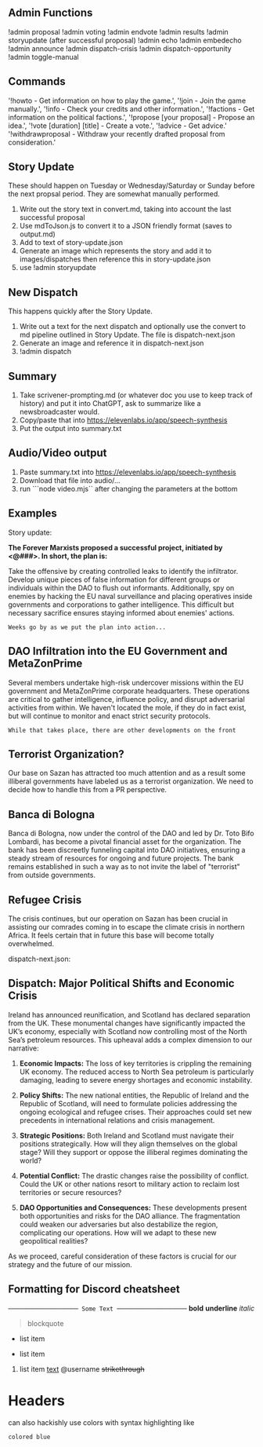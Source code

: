 ## Admin Functions
!admin proposal
!admin voting
!admin endvote
!admin results
!admin storyupdate (after successful proposal)
!admin echo 
!admin embedecho
!admin announce
!admin dispatch-crisis
!admin dispatch-opportunity
!admin toggle-manual


## Commands
'!howto - Get information on how to play the game.',
'!join - Join the game manually.',
'!info - Check your credits and other information.',
'!factions - Get information on the political factions.',
'!propose [your proposal] - Propose an idea.',
'!vote [duration] [title] - Create a vote.',
'!advice - Get advice.'
'!withdrawproposal - Withdraw your recently drafted proposal from consideration.'


## Story Update

These should happen on Tuesday or Wednesday/Saturday or Sunday before the next propsal period. They are somewhat manually performed.

1) Write out the story text in convert.md, taking into account the last successful proposal
2) Use mdToJson.js to convert it to a JSON friendly format (saves to output.md)
3) Add to text of story-update.json
4) Generate an image which represents the story and add it to images/dispatches then reference this in story-update.json
5) use !admin storyupdate

## New Dispatch

This happens quickly after the Story Update.

1) Write out a text for the next dispatch and optionally use the convert to md pipeline outlined in Story Update. The file is dispatch-next.json
2) Generate an image and reference it in dispatch-next.json
3) !admin dispatch

## Summary

1) Take scrivener-prompting.md (or whatever doc you use to keep track of history) and put it into ChatGPT, ask to summarize like a newsbroadcaster would.
2) Copy/paste that into https://elevenlabs.io/app/speech-synthesis
3) Put the output into summary.txt

## Audio/Video output

1) Paste summary.txt into https://elevenlabs.io/app/speech-synthesis
2) Download that file into audio/...
3) run ```node video.mjs`` after changing the parameters at the bottom

## Examples

Story update:

**The Forever Marxists proposed a successful project, initiated by <@###>. In short, the plan is:**

Take the offensive by creating controlled leaks to identify the infiltrator. Develop unique pieces of false information for different groups or individuals within the DAO to flush out informants. Additionally, spy on enemies by hacking the EU naval surveillance and placing operatives inside governments and corporations to gather intelligence. This difficult but necessary sacrifice ensures staying informed about enemies' actions.

```Weeks go by as we put the plan into action...```
## DAO Infiltration into the EU Government and MetaZonPrime
Several members undertake high-risk undercover missions within the EU government and MetaZonPrime corporate headquarters. These operations are critical to gather intelligence, influence policy, and disrupt adversarial activities from within. We haven't located the mole, if they do in fact exist, but will continue to monitor and enact strict security protocols.

```While that takes place, there are other developments on the front```
## Terrorist Organization?
Our base on Sazan has attracted too much attention and as a result some illiberal governments have labeled us as a terrorist organization. We need to decide how to handle this from a PR perspective.

## Banca di Bologna
Banca di Bologna, now under the control of the DAO and led by Dr. Toto Bifo Lombardi, has become a pivotal financial asset for the organization. The bank has been discreetly funneling capital into DAO initiatives, ensuring a steady stream of resources for ongoing and future projects. The bank remains established in such a way as to not invite the label of "terrorist" from outside governments.

## Refugee Crisis
The crisis continues, but our operation on Sazan has been crucial in assisting our comrades coming in to escape the climate crisis in northern Africa. It feels certain that in future this base will become totally overwhelmed.




dispatch-next.json:
## Dispatch: Major Political Shifts and Economic Crisis

Ireland has announced reunification, and Scotland has declared separation from the UK. These monumental changes have significantly impacted the UK’s economy, especially with Scotland now controlling most of the North Sea’s petroleum resources. This upheaval adds a complex dimension to our narrative:

1. **Economic Impacts:** The loss of key territories is crippling the remaining UK economy. The reduced access to North Sea petroleum is particularly damaging, leading to severe energy shortages and economic instability.

2. **Policy Shifts:** The new national entities, the Republic of Ireland and the Republic of Scotland, will need to formulate policies addressing the ongoing ecological and refugee crises. Their approaches could set new precedents in international relations and crisis management.

3. **Strategic Positions:** Both Ireland and Scotland must navigate their positions strategically. How will they align themselves on the global stage? Will they support or oppose the illiberal regimes dominating the world?

4. **Potential Conflict:** The drastic changes raise the possibility of conflict. Could the UK or other nations resort to military action to reclaim lost territories or secure resources?

5. **DAO Opportunities and Consequences:** These developments present both opportunities and risks for the DAO alliance. The fragmentation could weaken our adversaries but also destabilize the region, complicating our operations. How will we adapt to these new geopolitical realities?

As we proceed, careful consideration of these factors is crucial for our strategy and the future of our mission.




## Formatting for Discord cheatsheet
```──────────────────── Some Text ────────────────────```
**bold**
__underline__
*italic*
> blockquote
* list item
- list item
1. list item
[text](link)
@username
~~strikethrough~~
# Headers

can also hackishly use colors with syntax highlighting like
```fix
colored blue
```

